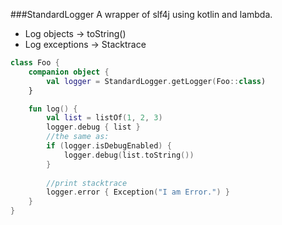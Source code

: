###StandardLogger
A wrapper of slf4j using kotlin and lambda.
- Log objects -> toString()
- Log exceptions -> Stacktrace

```kotlin
class Foo {
    companion object {
        val logger = StandardLogger.getLogger(Foo::class)
    }

    fun log() {
        val list = listOf(1, 2, 3)
        logger.debug { list }
        //the same as:
        if (logger.isDebugEnabled) {
            logger.debug(list.toString())
        }
        
        //print stacktrace
        logger.error { Exception("I am Error.") }
    }
}
```
